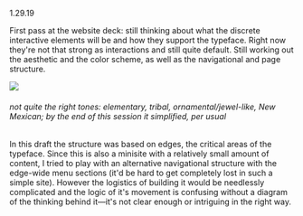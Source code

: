 <a name="01.29.19"></a>

<span class="log_date">1.29.19</span>

First pass at the website deck: still thinking about what the discrete interactive elements will be and how they support the typeface. Right now they're not that strong as interactions and still quite default. Still working out the aesthetic and the color scheme, as well as the navigational and page structure.

![](images/01.29.19_deck1.jpg)
###### not quite the right tones: elementary, tribal, ornamental/jewel-like, New Mexican; by the end of this session it simplified, per usual

In this draft the structure was based on edges, the critical areas of the typeface. Since this is also a minisite with a relatively small amount of content, I tried to play with an alternative navigational structure with the edge-wide menu sections (it'd be hard to get completely lost in such a simple site). However the logistics of building it would be needlessly complicated and the logic of it's movement is confusing without a diagram of the thinking behind it—it's not clear enough or intriguing in the right way.

